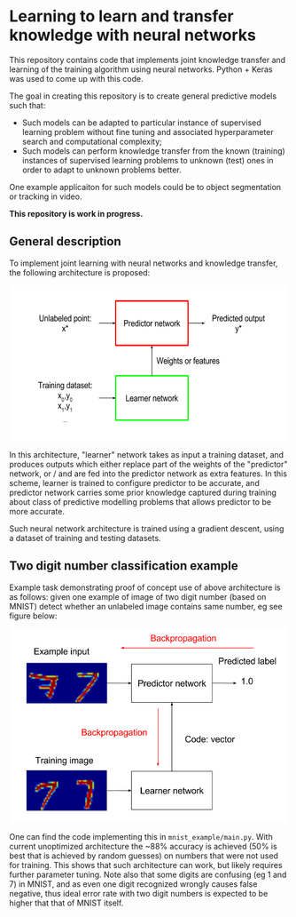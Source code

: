 # Learning to learn and transfer knowledge with neural networks

This repository contains code that implements joint knowledge transfer and
learning of the training algorithm using neural networks. Python + Keras was used
to come up with this code.

The goal in creating this repository is to create general predictive models such that:

* Such models can be adapted to particular instance of supervised learning problem
without fine tuning and associated hyperparameter search and computational complexity;
* Such models can perform knowledge transfer from the known (training) instances of
 supervised learning problems to unknown (test) ones in order to adapt to unknown
 problems better.

One example applicaiton for such models could be to object segmentation or
tracking in video.

**This repository is work in progress.**

## General description

To implement joint learning with neural networks and knowledge transfer,
the following architecture is proposed:

<p align="center">
<img src="https://github.com/iaroslav-ai/learn-to-learn/blob/master/images/general_scheme.jpg?raw=true" alt="Generic optimization problem" height="280px" />
</p>

In this architecture, "learner" network takes as input a training dataset,
and produces outputs which either replace part of the weights of the "predictor"
network, or / and are fed into the predictor network as extra features.
In this scheme, learner is trained to configure predictor to be accurate,
and predictor network carries some prior knowledge captured during training
 about class of predictive modelling problems that allows predictor to be
 more accurate.

Such neural network architecture is trained using a gradient descent, using a dataset
of training and testing datasets.

## Two digit number classification example

Example task demonstrating proof of concept use of above architecture
is as follows: given one example of image of two digit number (based on MNIST)
detect whether an unlabeled image contains same number, eg see figure below:

<p align="center">
<img src="https://github.com/iaroslav-ai/learn-to-learn/blob/master/images/two_digit_example.jpg?raw=true" alt="Generic optimization problem" height="350px"/>
</p>

One can find the code implementing this in `mnist_example/main.py`. With
current unoptimized architecture the ~88% accuracy is achieved
(50% is best that is achieved by random guesses) on numbers that were not
used for training. This shows that such architecture can work, but likely
requires further parameter tuning. Note also that some digits are confusing
(eg 1 and 7) in MNIST, and as even one digit recognized wrongly causes
false negative, thus ideal error rate with two digit numbers is expected
to be higher that that of MNIST itself.
